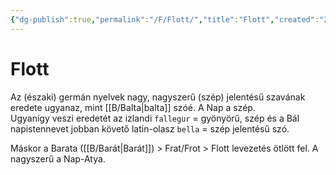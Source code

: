 ```yaml
---
{"dg-publish":true,"permalink":"/F/Flott/","title":"Flott","created":"2023-10-22T05:08","updated":"2024-10-25T18:49"}
---
```



# Flott

Az (északi) germán nyelvek nagy, nagyszerű (szép) jelentésű szavának eredete ugyanaz, mint [[B/Balta\|balta]] szóé. A Nap a szép.  
Ugyanígy veszi eredetét az izlandi `fallegur` = gyönyörű, szép és a Bál napistennevet jobban követő latin-olasz `bella` = szép jelentésű szó.  

Máskor a Barata ([[B/Barát\|Barát]]) > Frat/Frot > Flott levezetés ötlött fel. A nagyszerű a Nap-Atya.  